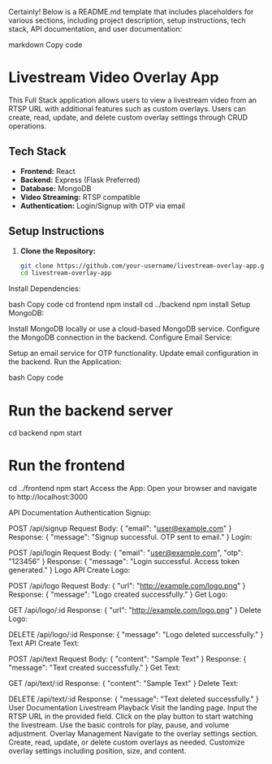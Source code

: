Certainly! Below is a README.md template that includes placeholders for various sections, including project description, setup instructions, tech stack, API documentation, and user documentation:

markdown
Copy code
# Livestream Video Overlay App

This Full Stack application allows users to view a livestream video from an RTSP URL with additional features such as custom overlays. Users can create, read, update, and delete custom overlay settings through CRUD operations.

## Tech Stack

- **Frontend:** React
- **Backend:** Express (Flask Preferred)
- **Database:** MongoDB
- **Video Streaming:** RTSP compatible
- **Authentication:** Login/Signup with OTP via email

## Setup Instructions

1. **Clone the Repository:**
   ```bash
   git clone https://github.com/your-username/livestream-overlay-app.git
   cd livestream-overlay-app
Install Dependencies:

bash
Copy code
cd frontend
npm install
cd ../backend
npm install
Setup MongoDB:

Install MongoDB locally or use a cloud-based MongoDB service.
Configure the MongoDB connection in the backend.
Configure Email Service:

Setup an email service for OTP functionality.
Update email configuration in the backend.
Run the Application:

bash
Copy code
# Run the backend server
cd backend
npm start

# Run the frontend
cd ../frontend
npm start
Access the App:
Open your browser and navigate to http://localhost:3000

API Documentation
Authentication
Signup:

POST /api/signup
Request Body: { "email": "user@example.com" }
Response: { "message": "Signup successful. OTP sent to email." }
Login:

POST /api/login
Request Body: { "email": "user@example.com", "otp": "123456" }
Response: { "message": "Login successful. Access token generated." }
Logo API
Create Logo:

POST /api/logo
Request Body: { "url": "http://example.com/logo.png" }
Response: { "message": "Logo created successfully." }
Get Logo:

GET /api/logo/:id
Response: { "url": "http://example.com/logo.png" }
Delete Logo:

DELETE /api/logo/:id
Response: { "message": "Logo deleted successfully." }
Text API
Create Text:

POST /api/text
Request Body: { "content": "Sample Text" }
Response: { "message": "Text created successfully." }
Get Text:

GET /api/text/:id
Response: { "content": "Sample Text" }
Delete Text:

DELETE /api/text/:id
Response: { "message": "Text deleted successfully." }
User Documentation
Livestream Playback
Visit the landing page.
Input the RTSP URL in the provided field.
Click on the play button to start watching the livestream.
Use the basic controls for play, pause, and volume adjustment.
Overlay Management
Navigate to the overlay settings section.
Create, read, update, or delete custom overlays as needed.
Customize overlay settings including position, size, and content.
